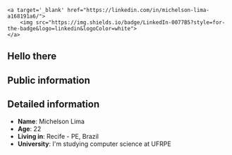<div>
 
    <a target='_blank' href="https://linkedin.com/in/michelson-lima-a168191a6/">
        <img src="https://img.shields.io/badge/LinkedIn-0077B5?style=for-the-badge&logo=linkedin&logoColor=white">
    </a>

</div>

## Hello there



## Public information



## Detailed information

* **Name**: Michelson Lima
* **Age**: 22
* **Living in**: Recife - PE, Brazil
* **University**: I'm studying computer science at UFRPE
